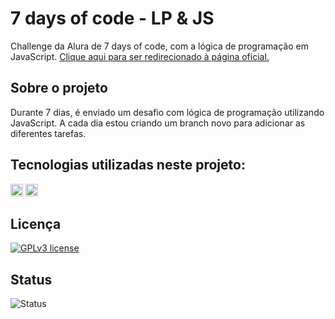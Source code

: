 # 7 days of code - LP & JS
Challenge da Alura de 7 days of code, com a lógica de programação em JavaScript. [Clique aqui para ser redirecionado à página oficial.](https://7daysofcode.io/matricula/logica-programacao)

## Sobre o projeto
Durante 7 dias, é enviado um desafio com lógica de programação utilizando JavaScript. A cada dia estou criando um branch novo para adicionar as diferentes tarefas.

## Tecnologias utilizadas neste projeto:
<img height="20" src="https://img.shields.io/badge/-HTML5-orange"> <img height="20" src="https://img.shields.io/badge/-JavaScript-yellow">

## Licença
[![GPLv3 license](https://img.shields.io/badge/License-GPLv3-blue.svg)](http://perso.crans.org/besson/LICENSE.html)

## Status
![Status](https://img.shields.io/badge/Status-em%20progresso-green)
